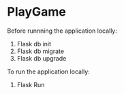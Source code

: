 # PlayGame

Before runnning the application locally: 
1. Flask db init
2. Flask db migrate
3. Flask db upgrade


To run the application locally: 
1. Flask Run